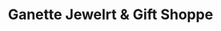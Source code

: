 ---
title: "Ganette Jewelrt & Gift Shoppe"
url: /manila/ganette-jewelrt-und-gift-shoppe/
shop: Schmuck
---